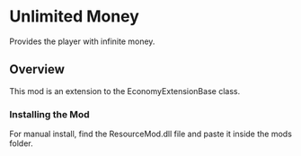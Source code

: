# Unlimited Money

Provides the player with infinite money.

## Overview

This mod is an extension to the EconomyExtensionBase class.

### Installing the Mod

For manual install, find the ResourceMod.dll file and paste it inside the mods folder.
